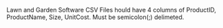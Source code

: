 Lawn and Garden Software
CSV Files hould have 4 columns of ProductID, ProductName, Size, UnitCost. Must be semicolon(;) delimeted.
